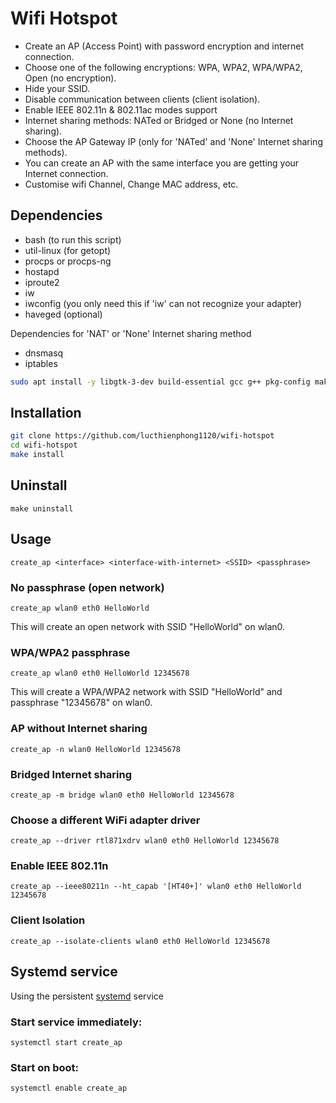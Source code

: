 # Wifi Hotspot

* Create an AP (Access Point) with password encryption and internet connection.
* Choose one of the following encryptions: WPA, WPA2, WPA/WPA2, Open (no encryption).
* Hide your SSID.
* Disable communication between clients (client isolation).
* Enable IEEE 802.11n & 802.11ac modes support
* Internet sharing methods: NATed or Bridged or None (no Internet sharing).
* Choose the AP Gateway IP (only for 'NATed' and 'None' Internet sharing methods).
* You can create an AP with the same interface you are getting your Internet connection.
* Customise wifi Channel, Change MAC address, etc.

## Dependencies

- bash (to run this script)
- util-linux (for getopt)
- procps or procps-ng
- hostapd
- iproute2
- iw
- iwconfig (you only need this if 'iw' can not recognize your adapter)
- haveged (optional)

Dependencies for 'NAT' or 'None' Internet sharing method

- dnsmasq
- iptables

```bash
sudo apt install -y libgtk-3-dev build-essential gcc g++ pkg-config make hostapd libqrencode-dev libpng-dev
```

## Installation

```bash
git clone https://github.com/lucthienphong1120/wifi-hotspot
cd wifi-hotspot
make install
```

## Uninstall

```
make uninstall
```

## Usage

```
create_ap <interface> <interface-with-internet> <SSID> <passphrase>
```

### No passphrase (open network)

```
create_ap wlan0 eth0 HelloWorld
```

This will create an open network with SSID "HelloWorld" on wlan0.

### WPA/WPA2 passphrase

```
create_ap wlan0 eth0 HelloWorld 12345678
```

This will create a WPA/WPA2 network with SSID "HelloWorld" and passphrase "12345678" on wlan0.

### AP without Internet sharing

```
create_ap -n wlan0 HelloWorld 12345678
```

### Bridged Internet sharing

```
create_ap -m bridge wlan0 eth0 HelloWorld 12345678
```

### Choose a different WiFi adapter driver

```
create_ap --driver rtl871xdrv wlan0 eth0 HelloWorld 12345678
```

### Enable IEEE 802.11n

```
create_ap --ieee80211n --ht_capab '[HT40+]' wlan0 eth0 HelloWorld 12345678
```

### Client Isolation

```
create_ap --isolate-clients wlan0 eth0 HelloWorld 12345678
```


## Systemd service
Using the persistent [systemd](https://wiki.archlinux.org/index.php/systemd#Basic_systemctl_usage) service

### Start service immediately:

```
systemctl start create_ap
```

### Start on boot:

```
systemctl enable create_ap
```

